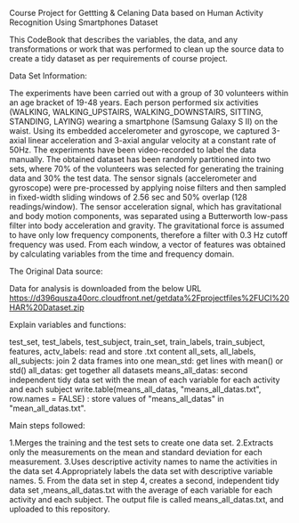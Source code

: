 Course Project for Gettting & Celaning Data based on Human Activity Recognition Using Smartphones Dataset

This CodeBook that describes the variables, the data, and any transformations or work that was performed to clean up the source data to create a tidy dataset as per requirements of course project.

Data Set Information:

The experiments have been carried out with a group of 30 volunteers within an age bracket of 19-48 years. Each person performed six activities (WALKING, WALKING_UPSTAIRS, WALKING_DOWNSTAIRS, SITTING, STANDING, LAYING) wearing a smartphone (Samsung Galaxy S II) on the waist. Using its embedded accelerometer and gyroscope, we captured 3-axial linear acceleration and 3-axial angular velocity at a constant rate of 50Hz. The experiments have been video-recorded to label the data manually. The obtained dataset has been randomly partitioned into two sets, where 70% of the volunteers was selected for generating the training data and 30% the test data.
The sensor signals (accelerometer and gyroscope) were pre-processed by applying noise filters and then sampled in fixed-width sliding windows of 2.56 sec and 50% overlap (128 readings/window). The sensor acceleration signal, which has gravitational and body motion components, was separated using a Butterworth low-pass filter into body acceleration and gravity. The gravitational force is assumed to have only low frequency components, therefore a filter with 0.3 Hz cutoff frequency was used. From each window, a vector of features was obtained by calculating variables from the time and frequency domain.

The Original Data source:

Data for analysis is downloaded from the below URL https://d396qusza40orc.cloudfront.net/getdata%2Fprojectfiles%2FUCI%20HAR%20Dataset.zip

Explain variables and functions:

test_set, test_labels, test_subject, train_set, train_labels, train_subject, features, actv_labels:  read and store .txt content
all_sets, all_labels, all_subjects: join 2 data frames into one
mean_std: get lines with mean() or std()
all_datas: get together all datasets
means_all_datas: second independent tidy data set with the mean of each variable for each activity and each subject
write.table(means_all_datas, "means_all_datas.txt", row.names = FALSE) : store values of "means_all_datas" in "mean_all_datas.txt".

Main steps followed:

1.Merges the training and the test sets to create one data set. 
2.Extracts only the measurements on the mean and standard deviation for each measurement. 
3.Uses descriptive activity names to name the activities in the data set
4.Appropriately labels the data set with descriptive variable names. 
5. From the data set in step 4, creates a second, independent tidy data set ,means_all_datas.txt with the average of each variable for each activity and each subject. The output file is called means_all_datas.txt, and uploaded to this repository.
